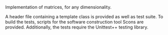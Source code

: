 Implementation of matrices, for any dimensionality.

A header file containing a template class is provided as well as test suite. To build the tests, scripts for the software construction tool Scons are provided. Additionally, the tests require the Unittest++ testing library.
